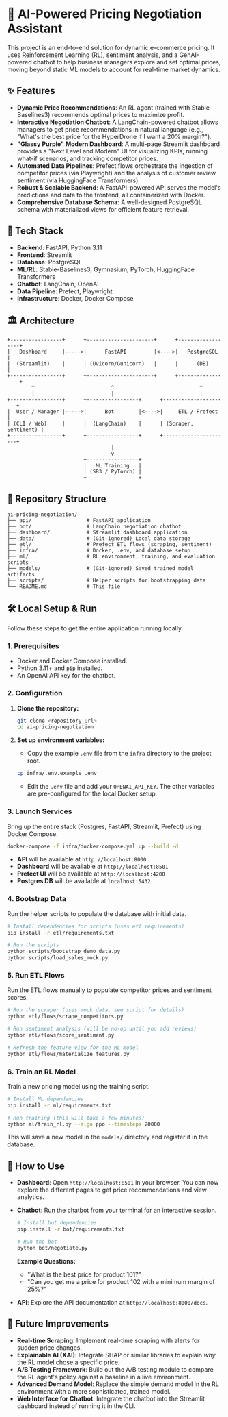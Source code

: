 # 🤖 AI-Powered Pricing Negotiation Assistant

This project is an end-to-end solution for dynamic e-commerce pricing. It uses Reinforcement Learning (RL), sentiment analysis, and a GenAI-powered chatbot to help business managers explore and set optimal prices, moving beyond static ML models to account for real-time market dynamics.

## ✨ Features

*   **Dynamic Price Recommendations**: An RL agent (trained with Stable-Baselines3) recommends optimal prices to maximize profit.
*   **Interactive Negotiation Chatbot**: A LangChain-powered chatbot allows managers to get price recommendations in natural language (e.g., "What's the best price for the HyperDrone if I want a 20% margin?").
*   **"Glassy Purple" Modern Dashboard**: A multi-page Streamlit dashboard provides a "Next Level and Modern" UI for visualizing KPIs, running what-if scenarios, and tracking competitor prices.
*   **Automated Data Pipelines**: Prefect flows orchestrate the ingestion of competitor prices (via Playwright) and the analysis of customer review sentiment (via HuggingFace Transformers).
*   **Robust & Scalable Backend**: A FastAPI-powered API serves the model's predictions and data to the frontend, all containerized with Docker.
*   **Comprehensive Database Schema**: A well-designed PostgreSQL schema with materialized views for efficient feature retrieval.

## 🚀 Tech Stack

*   **Backend**: FastAPI, Python 3.11
*   **Frontend**: Streamlit
*   **Database**: PostgreSQL
*   **ML/RL**: Stable-Baselines3, Gymnasium, PyTorch, HuggingFace Transformers
*   **Chatbot**: LangChain, OpenAI
*   **Data Pipeline**: Prefect, Playwright
*   **Infrastructure**: Docker, Docker Compose

## 🏛️ Architecture

```
+-----------------+      +----------------------+      +------------------+
|   Dashboard     |----->|      FastAPI         |<---->|   PostgreSQL     |
|  (Streamlit)    |      | (Uvicorn/Gunicorn)   |      |      (DB)        |
+-----------------+      +----------------------+      +------------------+
        ^                         ^                            ^
        |                         |                            |
+-----------------+      +-----------------+      +----------------------+
|  User / Manager |----->|      Bot        |<---->|     ETL / Prefect    |
| (CLI / Web)     |      |  (LangChain)    |      | (Scraper, Sentiment) |
+-----------------+      +-----------------+      +----------------------+
                                  |
                                  v
                         +-----------------+
                         |   ML Training   |
                         | (SB3 / PyTorch) |
                         +-----------------+
```

## 📂 Repository Structure

```
ai-pricing-negotiation/
├── api/                  # FastAPI application
├── bot/                  # LangChain negotiation chatbot
├── dashboard/            # Streamlit dashboard application
├── data/                 # (Git-ignored) Local data storage
├── etl/                  # Prefect ETL flows (scraping, sentiment)
├── infra/                # Docker, .env, and database setup
├── ml/                   # RL environment, training, and evaluation scripts
├── models/               # (Git-ignored) Saved trained model artifacts
├── scripts/              # Helper scripts for bootstrapping data
└── README.md             # This file
```

## 🛠️ Local Setup & Run

Follow these steps to get the entire application running locally.

### 1. Prerequisites

*   Docker and Docker Compose installed.
*   Python 3.11+ and `pip` installed.
*   An OpenAI API key for the chatbot.

### 2. Configuration

1.  **Clone the repository:**
    ```bash
    git clone <repository_url>
    cd ai-pricing-negotiation
    ```

2.  **Set up environment variables:**
    -   Copy the example `.env` file from the `infra` directory to the project root.
    ```bash
    cp infra/.env.example .env
    ```
    -   Edit the `.env` file and add your `OPENAI_API_KEY`. The other variables are pre-configured for the local Docker setup.

### 3. Launch Services

Bring up the entire stack (Postgres, FastAPI, Streamlit, Prefect) using Docker Compose.

```bash
docker-compose -f infra/docker-compose.yml up --build -d
```

*   **API** will be available at `http://localhost:8000`
*   **Dashboard** will be available at `http://localhost:8501`
*   **Prefect UI** will be available at `http://localhost:4200`
*   **Postgres DB** will be available at `localhost:5432`

### 4. Bootstrap Data

Run the helper scripts to populate the database with initial data.

```bash
# Install dependencies for scripts (uses etl requirements)
pip install -r etl/requirements.txt

# Run the scripts
python scripts/bootstrap_demo_data.py
python scripts/load_sales_mock.py
```

### 5. Run ETL Flows

Run the ETL flows manually to populate competitor prices and sentiment scores.

```bash
# Run the scraper (uses mock data, see script for details)
python etl/flows/scrape_competitors.py

# Run sentiment analysis (will be no-op until you add reviews)
python etl/flows/score_sentiment.py

# Refresh the feature view for the ML model
python etl/flows/materialize_features.py
```

### 6. Train an RL Model

Train a new pricing model using the training script.

```bash
# Install ML dependencies
pip install -r ml/requirements.txt

# Run training (this will take a few minutes)
python ml/train_rl.py --algo ppo --timesteps 20000
```
This will save a new model in the `models/` directory and register it in the database.

## 🚀 How to Use

*   **Dashboard**: Open `http://localhost:8501` in your browser. You can now explore the different pages to get price recommendations and view analytics.
*   **Chatbot**: Run the chatbot from your terminal for an interactive session.
    ```bash
    # Install bot dependencies
    pip install -r bot/requirements.txt

    # Run the bot
    python bot/negotiate.py
    ```
    **Example Questions:**
    *   "What is the best price for product 101?"
    *   "Can you get me a price for product 102 with a minimum margin of 25%?"

*   **API**: Explore the API documentation at `http://localhost:8000/docs`.

## 🔮 Future Improvements

*   **Real-time Scraping**: Implement real-time scraping with alerts for sudden price changes.
*   **Explainable AI (XAI)**: Integrate SHAP or similar libraries to explain *why* the RL model chose a specific price.
*   **A/B Testing Framework**: Build out the A/B testing module to compare the RL agent's policy against a baseline in a live environment.
*   **Advanced Demand Model**: Replace the simple demand model in the RL environment with a more sophisticated, trained model.
*   **Web Interface for Chatbot**: Integrate the chatbot into the Streamlit dashboard instead of running it in the CLI.
